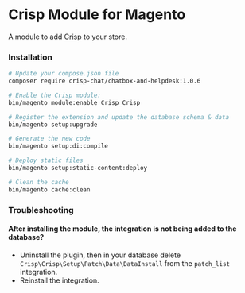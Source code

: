 # Crisp Module for Magento

A module to add [Crisp](https://crisp.chat) to your store.

### Installation

```bash
# Update your compose.json file
composer require crisp-chat/chatbox-and-helpdesk:1.0.6

# Enable the Crisp module:
bin/magento module:enable Crisp_Crisp

# Register the extension and update the database schema & data
bin/magento setup:upgrade

# Generate the new code
bin/magento setup:di:compile

# Deploy static files
bin/magento setup:static-content:deploy

# Clean the cache
bin/magento cache:clean
```


### Troubleshooting

#### After installing the module, the integration is not being added to the database? 
* Uninstall the plugin, then in your database delete `Crisp\Crisp\Setup\Patch\Data\DataInstall` from the `patch_list` integration.
* Reinstall the integration.